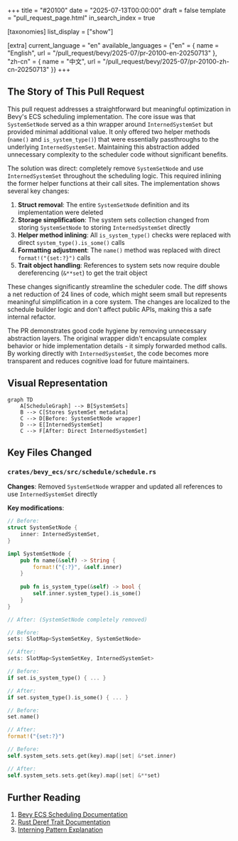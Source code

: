 +++
title = "#20100"
date = "2025-07-13T00:00:00"
draft = false
template = "pull_request_page.html"
in_search_index = true

[taxonomies]
list_display = ["show"]

[extra]
current_language = "en"
available_languages = {"en" = { name = "English", url = "/pull_request/bevy/2025-07/pr-20100-en-20250713" }, "zh-cn" = { name = "中文", url = "/pull_request/bevy/2025-07/pr-20100-zh-cn-20250713" }}
+++

## The Story of This Pull Request

This pull request addresses a straightforward but meaningful optimization in Bevy's ECS scheduling implementation. The core issue was that `SystemSetNode` served as a thin wrapper around `InternedSystemSet` but provided minimal additional value. It only offered two helper methods (`name()` and `is_system_type()`) that were essentially passthroughs to the underlying `InternedSystemSet`. Maintaining this abstraction added unnecessary complexity to the scheduler code without significant benefits.

The solution was direct: completely remove `SystemSetNode` and use `InternedSystemSet` throughout the scheduling logic. This required inlining the former helper functions at their call sites. The implementation shows several key changes:

1. **Struct removal**: The entire `SystemSetNode` definition and its implementation were deleted
2. **Storage simplification**: The system sets collection changed from storing `SystemSetNode` to storing `InternedSystemSet` directly
3. **Helper method inlining**: All `is_system_type()` checks were replaced with direct `system_type().is_some()` calls
4. **Formatting adjustment**: The `name()` method was replaced with direct `format!("{set:?}")` calls
5. **Trait object handling**: References to system sets now require double dereferencing (`&**set`) to get the trait object

These changes significantly streamline the scheduler code. The diff shows a net reduction of 24 lines of code, which might seem small but represents meaningful simplification in a core system. The changes are localized to the schedule builder logic and don't affect public APIs, making this a safe internal refactor.

The PR demonstrates good code hygiene by removing unnecessary abstraction layers. The original wrapper didn't encapsulate complex behavior or hide implementation details - it simply forwarded method calls. By working directly with `InternedSystemSet`, the code becomes more transparent and reduces cognitive load for future maintainers.

## Visual Representation

```mermaid
graph TD
    A[ScheduleGraph] --> B[SystemSets]
    B --> C[Stores SystemSet metadata]
    C --> D[Before: SystemSetNode wrapper]
    D --> E[InternedSystemSet]
    C --> F[After: Direct InternedSystemSet]
```

## Key Files Changed

### `crates/bevy_ecs/src/schedule/schedule.rs`
**Changes**: Removed `SystemSetNode` wrapper and updated all references to use `InternedSystemSet` directly

**Key modifications**:
```rust
// Before:
struct SystemSetNode {
    inner: InternedSystemSet,
}

impl SystemSetNode {
    pub fn name(&self) -> String {
        format!("{:?}", &self.inner)
    }
    
    pub fn is_system_type(&self) -> bool {
        self.inner.system_type().is_some()
    }
}

// After: (SystemSetNode completely removed)
```

```rust
// Before:
sets: SlotMap<SystemSetKey, SystemSetNode>

// After:
sets: SlotMap<SystemSetKey, InternedSystemSet>
```

```rust
// Before:
if set.is_system_type() { ... }

// After:
if set.system_type().is_some() { ... }
```

```rust
// Before:
set.name()

// After:
format!("{set:?}")
```

```rust
// Before:
self.system_sets.sets.get(key).map(|set| &*set.inner)

// After:
self.system_sets.sets.get(key).map(|set| &**set)
```

## Further Reading
1. [Bevy ECS Scheduling Documentation](https://bevyengine.org/learn/book/ecs/schedules/)
2. [Rust Deref Trait Documentation](https://doc.rust-lang.org/std/ops/trait.Deref.html)
3. [Interning Pattern Explanation](https://en.wikipedia.org/wiki/String_interning)
